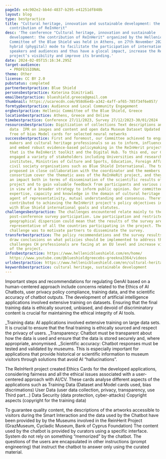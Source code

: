 ```yaml
---
pageId: e4c902e2-bb4d-4837-b295-e41251df848b
layout: blog
type: bestpractice
title: "Cultural heritage, innovation and sustainable development: the
  contribution of ReΙnΗerit"
desc: 'The conference "Cultural heritage, innovation and sustainable
  development: the contribution of ReΙnΗerit" organized by the Hellenic
  Committee of the Blue Shield was held in Athens, on 27th November 2023 in a
  hybrid (phygital) mode to facilitate the participation of international
  speakers and audiences and thus have a glocal impact, increase the ReΙnΗerit
  project’s visibility and improve its branding.'
date: 2024-02-05T15:16:34.295Z
target-audience:
  - PROFESSIONAL
theme: Other
license: CC BY 2.0
pubstatus: completed
partnerbestpractice: Blue Shield
personsbestpractice: Katerina Dimitriadi
emailbestpractice: blueshield.greece@gmail.com
thumbnail: https://ucarecdn.com/958d6e4b-a342-4aff-af65-785f34f6e057/
formtypbestpractice: Audience and Local Community Engagement
orgbestpractice: Hellenic Committee of the Blue Shield, Greece
locationbestpractice: Athens, Greece and Online
timebestpractice: Conference 27/11/2023, Survey 27/12/2023-30/01/2024
resourcesbestpractice: Digitization of collections Text descriptions and open
  data  IPR on images and content and open data Museum Dataset Updated datasets
  free of bias Model cards for selected neural networks
successbestpractice: First and foremost, our Committee achieved to engage policy
  makers and cultural heritage professionals so as to inform, influence, impact
  and embed robust evidence-based policymaking in the ReInHerit project results;
  that is the ReInHerit toolkit and the Digital Hub. To this end, our Committee
  engaged a variety of stakeholders including Universities and research
  institutes, Ministries of Culture and Sports, Education, Foreign Affairs, and
  civil society organisations such as Blue Shield International. The topics were
  proposed in close collaboration with the coordinator and the members of the
  consortium cover the thematic axes of the ReInHeRit project, and they can have
  an impact both in terms of dissemination of the scientific results of the
  project and to gain valuable feedback from participants and various audiences
  in view of a broader strategy to inform public opinion. Οur committee provides
  expertise, capacity and knowledge in the domain of cultural heritage and is an
  agent of representativity, mutual understanding and consensus. Therefore, we
  contributed to achieving the ReInHerit project's policy objectives in line
  with Blue Shield international goals and statutes.
challengesbestpractice: The challenges encountered relate mainly to the
  post-conference survey participation. Low participation and restricted
  geographical dispersion could mean that the results of the survey are not
  representative of all the countries participating in the project. The
  challenge was to motivate partners to disseminate the survey.
transferbestpractice: The policy recommendations and the survey results can help
  draw conclusions on what policies should be implemented to address the
  challenges CH professionals are facing at an EU level and increase visibility
  of the project.
infosbestpractice: https://www.hellenicblueshield.com/en/home/
  https://www.youtube.com/@blueshieldgreecebs-greekna3364/videos
urlsbestpractice: https://www.hellenicblueshield.com/en/cultural-heritage-innovation-and-sustainable-development-the-contribution-of-re%ce%b9n%ce%b7erit-2/
keywordsbestpractice: cultural heritage, sustainable development
---
```

Important steps and recommendations for regulating GenAI based on a human-centered approach include concerns related to the Ethics of AI Chatbots, user privacy policy compliance, training data, and the scientific accuracy of chatbot outputs. The development of artificial intelligence applications involved extensive training on datasets. Ensuring that the final training data is ethically sourced, unbiased, and devoid of discriminatory content is crucial for maintaining the ethical integrity of AI tools. 

_Training data: AI applications involved extensive training on large data sets. It is crucial to ensure that the final training is ethically sourced and respect the privacy of users.
_Transparency: Chatbot must be transparent about how the data is used and ensure that the data is stored securely and, where appropriate, anonymised.
_Scientific accuracy: Chatbot responses must be tested and validated by museums. This is especially important for applications that provide historical or scientific information to museum visitors through solutions that avoid AI “hallucinations”.

The ReInHerit project created Ethics Cards for the developed applications, considering fairness and all the ethical issues associated with a user-centered approach with AI/CV. These cards analyse different aspects of the applications such as Training Data (Dataset and Model cards used, bias discrimations) User Data (user data collection, privacy, transparency, use Third part…) Data Security (data protection, cyber-attacks) Copyright aspects (copyright for the training data)

To guarantee quality content, the descriptions of the artworks accessible to visitors during the Smart Interaction and the data used by the Chatbot have been provided by by the Museums involved in the ReinHerit Project (GrazMuseum, Cycladic Museum, Bank of Cyprus Foundation) The content used by the chatbot is provided by curators using a specific interface. System do not rely on something “memorized” by the chatbot. The questions of the users are encapsulated in other instructions (prompt engineering) that instruct the chatbot to answer only using the curated material.
